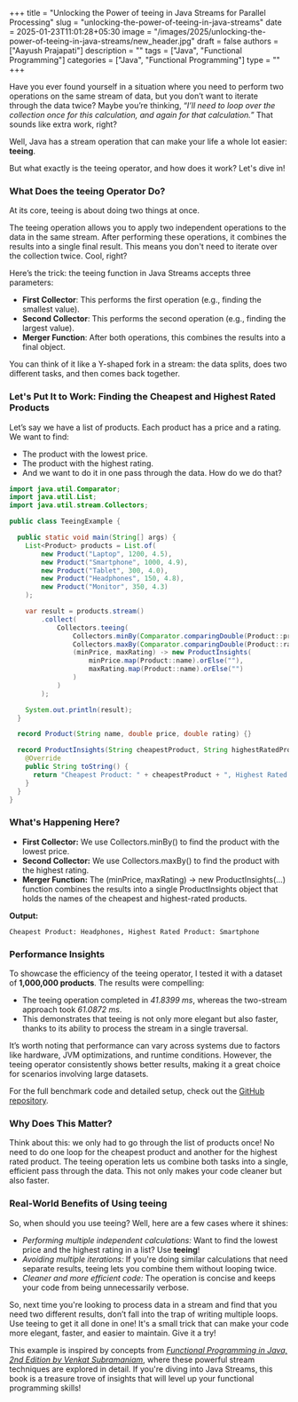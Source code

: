 +++
title = "Unlocking the Power of teeing in Java Streams for Parallel Processing"
slug = "unlocking-the-power-of-teeing-in-java-streams"
date = 2025-01-23T11:01:28+05:30
image = "/images/2025/unlocking-the-power-of-teeing-in-java-streams/new_header.jpg"
draft = false
authors = ["Aayush Prajapati"]
description = ""
tags = ["Java", "Functional Programming"]
categories = ["Java", "Functional Programming"]
type = ""
+++

Have you ever found yourself in a situation where you need to perform two operations on the same stream of data, but you don’t want to iterate through the data twice? Maybe you’re thinking, “_I’ll need to loop over the collection once for this calculation, and again for that calculation._” That sounds like extra work, right?

Well, Java has a stream operation that can make your life a whole lot easier: **teeing**.

But what exactly is the teeing operator, and how does it work? Let's dive in!

### What Does the teeing Operator Do?

At its core, teeing is about doing two things at once.

The teeing operation allows you to apply two independent operations to the data in the same stream. After performing these operations, it combines the results into a single final result. This means you don't need to iterate over the collection twice. Cool, right?

Here’s the trick: the teeing function in Java Streams accepts three parameters:

- **First Collector**: This performs the first operation (e.g., finding the smallest value).
- **Second Collector**: This performs the second operation (e.g., finding the largest value).
- **Merger Function**: After both operations, this combines the results into a final object.

You can think of it like a Y-shaped fork in a stream: the data splits, does two different tasks, and then comes back together.

### Let's Put It to Work: Finding the Cheapest and Highest Rated Products

Let’s say we have a list of products. Each product has a price and a rating. We want to find:

- The product with the lowest price.
- The product with the highest rating.
- And we want to do it in one pass through the data. How do we do that?

```java
import java.util.Comparator;
import java.util.List;
import java.util.stream.Collectors;

public class TeeingExample {

  public static void main(String[] args) {
    List<Product> products = List.of(
        new Product("Laptop", 1200, 4.5),
        new Product("Smartphone", 1000, 4.9),
        new Product("Tablet", 300, 4.0),
        new Product("Headphones", 150, 4.8),
        new Product("Monitor", 350, 4.3)
    );

    var result = products.stream()
        .collect(
            Collectors.teeing(
                Collectors.minBy(Comparator.comparingDouble(Product::price)),
                Collectors.maxBy(Comparator.comparingDouble(Product::rating)),
                (minPrice, maxRating) -> new ProductInsights(
                    minPrice.map(Product::name).orElse(""),
                    maxRating.map(Product::name).orElse("")
                )
            )
        );

    System.out.println(result);
  }

  record Product(String name, double price, double rating) {}

  record ProductInsights(String cheapestProduct, String highestRatedProduct) {
    @Override
    public String toString() {
      return "Cheapest Product: " + cheapestProduct + ", Highest Rated Product: " + highestRatedProduct;
    }
  }
}
```

### What's Happening Here?

- **First Collector:** We use Collectors.minBy() to find the product with the lowest price.
- **Second Collector:** We use Collectors.maxBy() to find the product with the highest rating.
- **Merger Function:** The (minPrice, maxRating) -> new ProductInsights(...) function combines the results into a single ProductInsights object that holds the names of the cheapest and highest-rated products.

**Output:**

```shell
Cheapest Product: Headphones, Highest Rated Product: Smartphone
```

### Performance Insights

To showcase the efficiency of the teeing operator, I tested it with a dataset of **1,000,000 products**. The results were compelling:

- The teeing operation completed in _41.8399 ms_, whereas the two-stream approach took _61.0872 ms_.
- This demonstrates that teeing is not only more elegant but also faster, thanks to its ability to process the stream in a single traversal.

It’s worth noting that performance can vary across systems due to factors like hardware, JVM optimizations, and runtime conditions. However, the teeing operator consistently shows better results, making it a great choice for scenarios involving large datasets.

For the full benchmark code and detailed setup, check out the [GitHub repository](https://github.com/AshPrajapati/Teeing-Performance-Demo/blob/main/src/main/java/teeingdemo/TeeingPerformanceExample.java).

### Why Does This Matter?

Think about this: we only had to go through the list of products once! No need to do one loop for the cheapest product and another for the highest rated product. The teeing operation lets us combine both tasks into a single, efficient pass through the data. This not only makes your code cleaner but also faster.

### Real-World Benefits of Using teeing

So, when should you use teeing? Well, here are a few cases where it shines:

- _Performing multiple independent calculations:_ Want to find the lowest price and the highest rating in a list? Use **teeing**!
- _Avoiding multiple iterations:_ If you're doing similar calculations that need separate results, teeing lets you combine them without looping twice.
- _Cleaner and more efficient code:_ The operation is concise and keeps your code from being unnecessarily verbose.

So, next time you're looking to process data in a stream and find that you need two different results, don’t fall into the trap of writing multiple loops. Use teeing to get it all done in one! It's a small trick that can make your code more elegant, faster, and easier to maintain. Give it a try!

This example is inspired by concepts from [_Functional Programming in Java, 2nd Edition by Venkat Subramaniam_](https://pragprog.com/titles/vsjava2e/functional-programming-in-java-second-edition/#:~:text=flatMapping%20and%20filtering-,Teeing%20Operations,-Wrapping%20Up), where these powerful stream techniques are explored in detail. If you're diving into Java Streams, this book is a treasure trove of insights that will level up your functional programming skills!
